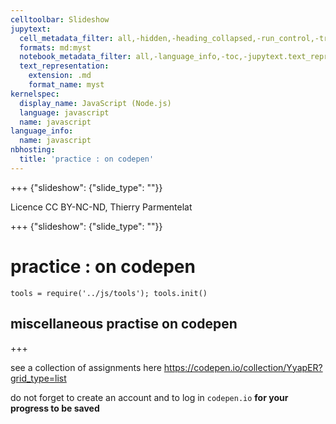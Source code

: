 ```yaml
---
celltoolbar: Slideshow
jupytext:
  cell_metadata_filter: all,-hidden,-heading_collapsed,-run_control,-trusted
  formats: md:myst
  notebook_metadata_filter: all,-language_info,-toc,-jupytext.text_representation.jupytext_version,-jupytext.text_representation.format_version
  text_representation:
    extension: .md
    format_name: myst
kernelspec:
  display_name: JavaScript (Node.js)
  language: javascript
  name: javascript
language_info:
  name: javascript
nbhosting:
  title: 'practice : on codepen'
---
```


+++ {"slideshow": {"slide_type": ""}}

Licence CC BY-NC-ND, Thierry Parmentelat

+++ {"slideshow": {"slide_type": ""}}

# practice : on codepen

```{code-cell}
tools = require('../js/tools'); tools.init()
```

## miscellaneous practise on codepen

+++

see a collection of assignments here <https://codepen.io/collection/YyapER?grid_type=list>

<div class=note>

do not forget to create an account and to log in `codepen.io` **for your progress to be saved**

</div>
